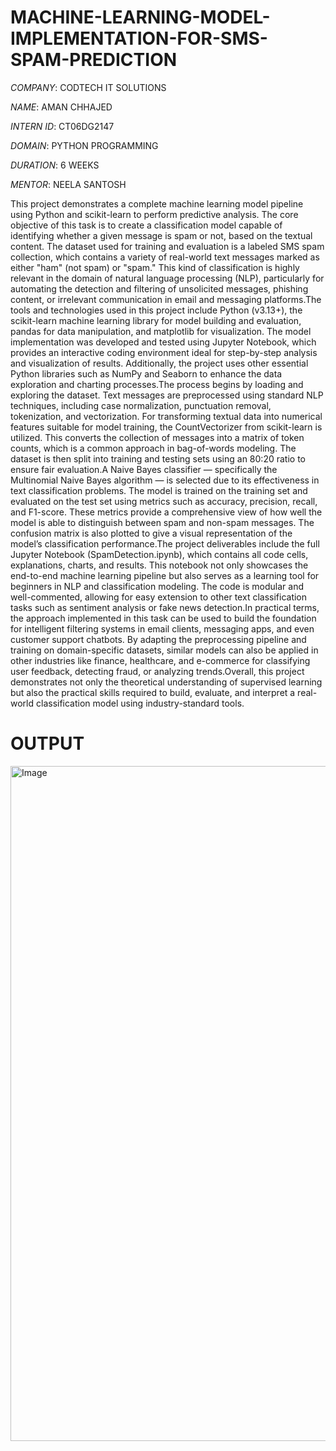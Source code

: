 # MACHINE-LEARNING-MODEL-IMPLEMENTATION-FOR-SMS-SPAM-PREDICTION

*COMPANY*: CODTECH IT SOLUTIONS

*NAME*: AMAN CHHAJED

*INTERN ID*: CT06DG2147

*DOMAIN*: PYTHON PROGRAMMING

*DURATION*: 6 WEEKS

*MENTOR*: NEELA SANTOSH

This project demonstrates a complete machine learning model pipeline using Python and scikit-learn to perform predictive analysis. The core objective of this task is to create a classification model capable of identifying whether a given message is spam or not, based on the textual content. The dataset used for training and evaluation is a labeled SMS spam collection, which contains a variety of real-world text messages marked as either "ham" (not spam) or "spam." This kind of classification is highly relevant in the domain of natural language processing (NLP), particularly for automating the detection and filtering of unsolicited messages, phishing content, or irrelevant communication in email and messaging platforms.The tools and technologies used in this project include Python (v3.13+), the scikit-learn machine learning library for model building and evaluation, pandas for data manipulation, and matplotlib for visualization. The model implementation was developed and tested using Jupyter Notebook, which provides an interactive coding environment ideal for step-by-step analysis and visualization of results. Additionally, the project uses other essential Python libraries such as NumPy and Seaborn to enhance the data exploration and charting processes.The process begins by loading and exploring the dataset. Text messages are preprocessed using standard NLP techniques, including case normalization, punctuation removal, tokenization, and vectorization. For transforming textual data into numerical features suitable for model training, the CountVectorizer from scikit-learn is utilized. This converts the collection of messages into a matrix of token counts, which is a common approach in bag-of-words modeling. The dataset is then split into training and testing sets using an 80:20 ratio to ensure fair evaluation.A Naive Bayes classifier — specifically the Multinomial Naive Bayes algorithm — is selected due to its effectiveness in text classification problems. The model is trained on the training set and evaluated on the test set using metrics such as accuracy, precision, recall, and F1-score. These metrics provide a comprehensive view of how well the model is able to distinguish between spam and non-spam messages. The confusion matrix is also plotted to give a visual representation of the model’s classification performance.The project deliverables include the full Jupyter Notebook (SpamDetection.ipynb), which contains all code cells, explanations, charts, and results. This notebook not only showcases the end-to-end machine learning pipeline but also serves as a learning tool for beginners in NLP and classification modeling. The code is modular and well-commented, allowing for easy extension to other text classification tasks such as sentiment analysis or fake news detection.In practical terms, the approach implemented in this task can be used to build the foundation for intelligent filtering systems in email clients, messaging apps, and even customer support chatbots. By adapting the preprocessing pipeline and training on domain-specific datasets, similar models can also be applied in other industries like finance, healthcare, and e-commerce for classifying user feedback, detecting fraud, or analyzing trends.Overall, this project demonstrates not only the theoretical understanding of supervised learning but also the practical skills required to build, evaluate, and interpret a real-world classification model using industry-standard tools.

#  OUTPUT

<img width="1920" height="1080" alt="Image" src="https://github.com/user-attachments/assets/17c23c37-7ebf-4790-9572-e64b3ba68787" />
